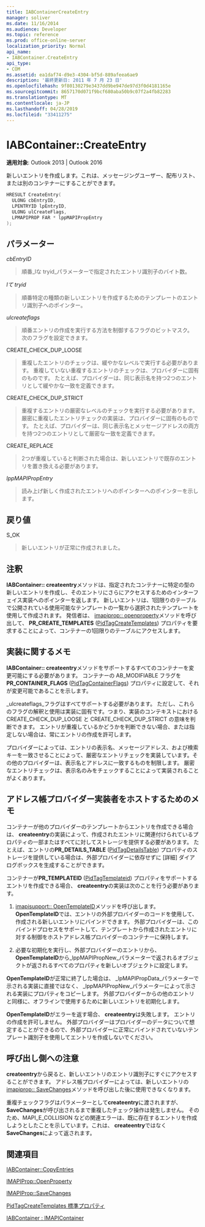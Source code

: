 ```yaml
---
title: IABContainerCreateEntry
manager: soliver
ms.date: 11/16/2014
ms.audience: Developer
ms.topic: reference
ms.prod: office-online-server
localization_priority: Normal
api_name:
- IABContainer.CreateEntry
api_type:
- COM
ms.assetid: ea1daf74-d9e3-4304-bf5d-889afeea6ae9
description: '最終更新日: 2011 年 7 月 23 日'
ms.openlocfilehash: 9f80130279e3437dd9be947de97d3f0d4181165e
ms.sourcegitcommit: 8657170d071f9bcf680aba50b9c07f2a4fb82283
ms.translationtype: MT
ms.contentlocale: ja-JP
ms.lasthandoff: 04/28/2019
ms.locfileid: "33411275"
---
```

# <a name="iabcontainercreateentry"></a>IABContainer::CreateEntry

  
  
**適用対象**: Outlook 2013 | Outlook 2016 
  
新しいエントリを作成します。これは、メッセージングユーザー、配布リスト、または別のコンテナーにすることができます。
  
```cpp
HRESULT CreateEntry(
  ULONG cbEntryID,
  LPENTRYID lpEntryID,
  ULONG ulCreateFlags,
  LPMAPIPROP FAR * lppMAPIPropEntry
);
```

## <a name="parameters"></a>パラメーター

 _cbEntryID_
  
> 順番_lな tryid_パラメーターで指定されたエントリ識別子のバイト数。 
    
 _lて tryid_
  
> 順番特定の種類の新しいエントリを作成するためのテンプレートのエントリ識別子へのポインター。 
    
 _ulcreateflags_
  
> 順番エントリの作成を実行する方法を制御するフラグのビットマスク。 次のフラグを設定できます。
    
CREATE_CHECK_DUP_LOOSE 
  
> 重複したエントリのチェックは、緩やかなレベルで実行する必要があります。 重複していない重複するエントリのチェックは、プロバイダーに固有のものです。 たとえば、プロバイダーは、同じ表示名を持つ2つのエントリとして緩やかな一致を定義できます。
    
CREATE_CHECK_DUP_STRICT 
  
> 重複するエントリの厳密なレベルのチェックを実行する必要があります。 厳密に重複したエントリチェックの実装は、プロバイダーに固有のものです。 たとえば、プロバイダーは、同じ表示名とメッセージアドレスの両方を持つ2つのエントリとして厳密な一致を定義できます。
    
CREATE_REPLACE 
  
> 2つが重複していると判断された場合は、新しいエントリで既存のエントリを置き換える必要があります。
    
 _lppMAPIPropEntry_
  
> 読み上げ新しく作成されたエントリへのポインターへのポインターを示します。
    
## <a name="return-value"></a>戻り値

S_OK 
  
> 新しいエントリが正常に作成されました。
    
## <a name="remarks"></a>注釈

**IABContainer:: createentry**メソッドは、指定されたコンテナーに特定の型の新しいエントリを作成し、そのエントリにさらにアクセスするためのインターフェイス実装へのポインターを返します。 新しいエントリは、1回限りのテーブルで公開されている使用可能なテンプレートの一覧から選択されたテンプレートを使用して作成されます。 発信者は、 [imapiprop:: openproperty](imapiprop-openproperty.md)メソッドを呼び出して、 **PR_CREATE_TEMPLATES** ([PidTagCreateTemplates](pidtagcreatetemplates-canonical-property.md)) プロパティを要求することによって、コンテナーの1回限りのテーブルにアクセスします。 
  
## <a name="notes-to-implementers"></a>実装に関するメモ

**IABContainer:: createentry**メソッドをサポートするすべてのコンテナーを変更可能にする必要があります。 コンテナーの AB_MODIFIABLE フラグを**PR_CONTAINER_FLAGS** ([PidTagContainerFlags](pidtagcontainerflags-canonical-property.md)) プロパティに設定して、それが変更可能であることを示します。 
  
_ulcreateflags_フラグはすべてサポートする必要があります。 ただし、これらのフラグの解釈と使用は実装に固有です。つまり、実装のコンテキストにおける CREATE_CHECK_DUP_LOOSE と CREATE_CHECK_DUP_STRICT の意味を判断できます。 エントリが重複しているかどうかを判断できない場合、または指定しない場合は、常にエントリの作成を許可します。 
  
プロバイダーによっては、エントリの表示名、メッセージアドレス、および検索キーを一致させることによって、厳密なエントリチェックを実装しています。その他のプロバイダーは、表示名とアドレスに一致するものを制限します。 厳密なエントリチェックは、表示名のみをチェックすることによって実装されることがよくあります。 
  
## <a name="notes-to-host-address-book-provider-implementers"></a>アドレス帳プロバイダー実装者をホストするためのメモ

コンテナーが他のプロバイダーのテンプレートからエントリを作成できる場合は、 **createentry**の実装によって、作成されたエントリに関連付けられているプロパティの一部またはすべてに対してストレージを提供する必要があります。 たとえば、エントリの**PR_DETAILS_TABLE** ([PidTagDetailsTable](pidtagdetailstable-canonical-property.md)) プロパティのストレージを提供している場合は、外部プロバイダーに依存せずに [詳細] ダイアログボックスを生成することができます。 
  
コンテナーが**PR_TEMPLATEID** ([PidTagTemplateid](pidtagtemplateid-canonical-property.md)) プロパティをサポートするエントリを作成できる場合、 **createentry**の実装は次のことを行う必要があります。 
  
1. [imapisupport:: OpenTemplateID](imapisupport-opentemplateid.md)メソッドを呼び出します。 **OpenTemplateID**では、エントリの外部プロバイダーのコードを使用して、作成される新しいエントリにバインドできます。 外部プロバイダーは、このバインドプロセスをサポートして、テンプレートから作成されたエントリに対する制御をホストアドレス帳プロバイダーのコンテナーに保持します。 
    
2. 必要な初期化を実行し、外部プロバイダーのエントリから、 **OpenTemplateID**から_lppMAPIPropNew_パラメーターで返されるオブジェクトが返されるすべてのプロパティを新しいオブジェクトに設定します。
    
**OpenTemplateID**が正常に終了した場合は、 _lpMAPIPropData_パラメーターで示される実装に直接ではなく、 _lppMAPIPropNew_パラメーターによって示される実装にプロパティをコピーします。 外部プロバイダーからの他のエントリと同様に、オフラインで使用するために新しいエントリを初期化します。 
  
**OpenTemplateID**がエラーを返す場合、 **createentry**は失敗します。 エントリの作成を許可しません。 外部プロバイダーはプロバイダーのデータについて想定することができるので、外部プロバイダーに正常にバインドされていないテンプレート識別子を使用してエントリを作成しないでください。 
  
## <a name="notes-to-callers"></a>呼び出し側への注意

**createentry**から戻ると、新しいエントリのエントリ識別子にすぐにアクセスすることができます。 アドレス帳プロバイダーによっては、新しいエントリの[imapiprop:: SaveChanges](imapiprop-savechanges.md)メソッドを呼び出した後に使用できなくなります。 
  
重複チェックフラグはパラメーターとして**createentry**に渡されますが、 **SaveChanges**が呼び出されるまで重複したチェック操作は発生しません。 そのため、MAPI_E_COLLISION などの関連エラーは、既に存在するエントリを作成しようとしたことを示しています。これは、 **createentry**ではなく**SaveChanges**によって返されます。
  
## <a name="see-also"></a>関連項目



[IABContainer::CopyEntries](iabcontainer-copyentries.md)
  
[IMAPIProp::OpenProperty](imapiprop-openproperty.md)
  
[IMAPIProp::SaveChanges](imapiprop-savechanges.md)
  
[PidTagCreateTemplates 標準プロパティ](pidtagcreatetemplates-canonical-property.md)
  
[IABContainer : IMAPIContainer](iabcontainerimapicontainer.md)


